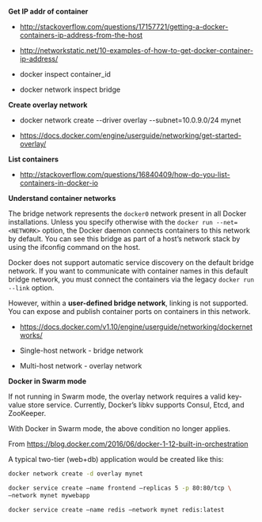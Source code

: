**Get IP addr of container**

- http://stackoverflow.com/questions/17157721/getting-a-docker-containers-ip-address-from-the-host

- http://networkstatic.net/10-examples-of-how-to-get-docker-container-ip-address/

- docker inspect container_id

- docker network inspect bridge

**Create overlay network**

- docker network create --driver overlay --subnet=10.0.9.0/24 mynet

- https://docs.docker.com/engine/userguide/networking/get-started-overlay/

**List containers**

- http://stackoverflow.com/questions/16840409/how-do-you-list-containers-in-docker-io

**Understand container networks**

The bridge network represents the ```docker0``` network present in all Docker installations. Unless you specify otherwise with the ```docker run --net=<NETWORK>``` option, the Docker daemon connects containers to this network by default. You can see this bridge as part of a host’s network stack by using the ifconfig command on the host.

Docker does not support automatic service discovery on the default bridge network. If you want to communicate with container names in this default bridge network, you must connect the containers via the legacy ```docker run --link``` option.

However, within a **user-defined bridge network**, linking is not supported. You can expose and publish container ports on containers in this network. 

- https://docs.docker.com/v1.10/engine/userguide/networking/dockernetworks/

- Single-host network - bridge network
- Multi-host network - overlay network

**Docker in Swarm mode**

If not running in Swarm mode, the overlay network requires a valid key-value store service. Currently, Docker’s libkv supports Consul, Etcd, and ZooKeeper.

With Docker in Swarm mode, the above condition no longer applies.

From https://blog.docker.com/2016/06/docker-1-12-built-in-orchestration

A typical two-tier (web+db) application would be created like this:

```sh
docker network create -d overlay mynet

docker service create –name frontend –replicas 5 -p 80:80/tcp \
–network mynet mywebapp

docker service create –name redis –network mynet redis:latest
```






